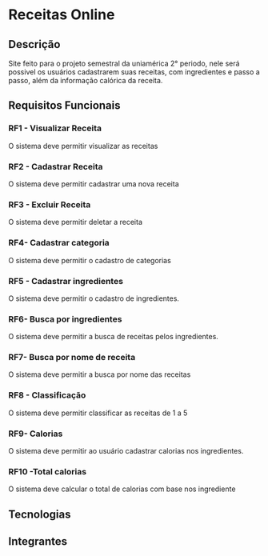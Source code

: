 # Receitas Online
## Descrição
Site feito para o projeto semestral da uniamérica 2° periodo, nele será possivel os usuários cadastrarem suas receitas, com ingredientes e passo a passo, além da informação calórica da receita.

## Requisitos Funcionais
### RF1 - Visualizar Receita
O sistema deve permitir visualizar as receitas

### RF2 - Cadastrar Receita
O sistema deve permitir cadastrar uma nova receita

### RF3 - Excluir Receita
O sistema deve permitir deletar a receita

### RF4- Cadastrar categoria
O sistema deve permitir o cadastro de categorias

### RF5 - Cadastrar ingredientes
O sistema deve permitir o cadastro de ingredientes.

### RF6- Busca por ingredientes
O sistema deve permitir a busca de receitas pelos ingredientes.

### RF7- Busca por nome de receita
O sistema deve permitir a busca por nome das receitas

### RF8 - Classificação
O sistema deve permitir classificar as receitas de 1 a 5

### RF9- Calorias
O sistema deve permitir ao usuário cadastrar calorias nos ingredientes.
 
### RF10 -Total calorias
O sistema deve  calcular o total de calorias com base nos ingrediente

## Tecnologias

## Integrantes
